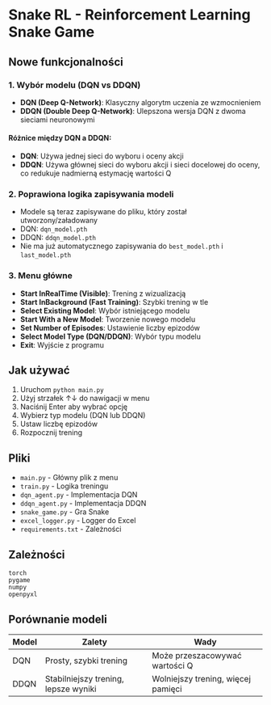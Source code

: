 # Snake RL - Reinforcement Learning Snake Game

## Nowe funkcjonalności

### 1. Wybór modelu (DQN vs DDQN)
- **DQN (Deep Q-Network)**: Klasyczny algorytm uczenia ze wzmocnieniem
- **DDQN (Double Deep Q-Network)**: Ulepszona wersja DQN z dwoma sieciami neuronowymi

#### Różnice między DQN a DDQN:
- **DQN**: Używa jednej sieci do wyboru i oceny akcji
- **DDQN**: Używa głównej sieci do wyboru akcji i sieci docelowej do oceny, co redukuje nadmierną estymację wartości Q

### 2. Poprawiona logika zapisywania modeli
- Modele są teraz zapisywane do pliku, który został utworzony/załadowany
- DQN: `dqn_model.pth`
- DDQN: `ddqn_model.pth`
- Nie ma już automatycznego zapisywania do `best_model.pth` i `last_model.pth`

### 3. Menu główne
- **Start InRealTime (Visible)**: Trening z wizualizacją
- **Start InBackground (Fast Training)**: Szybki trening w tle
- **Select Existing Model**: Wybór istniejącego modelu
- **Start With a New Model**: Tworzenie nowego modelu
- **Set Number of Episodes**: Ustawienie liczby epizodów
- **Select Model Type (DQN/DDQN)**: Wybór typu modelu
- **Exit**: Wyjście z programu

## Jak używać

1. Uruchom `python main.py`
2. Użyj strzałek ↑↓ do nawigacji w menu
3. Naciśnij Enter aby wybrać opcję
4. Wybierz typ modelu (DQN lub DDQN)
5. Ustaw liczbę epizodów
6. Rozpocznij trening

## Pliki

- `main.py` - Główny plik z menu
- `train.py` - Logika treningu
- `dqn_agent.py` - Implementacja DQN
- `ddqn_agent.py` - Implementacja DDQN
- `snake_game.py` - Gra Snake
- `excel_logger.py` - Logger do Excel
- `requirements.txt` - Zależności

## Zależności

```
torch
pygame
numpy
openpyxl
```

## Porównanie modeli

| Model | Zalety | Wady |
|-------|--------|------|
| DQN | Prosty, szybki trening | Może przeszacowywać wartości Q |
| DDQN | Stabilniejszy trening, lepsze wyniki | Wolniejszy trening, więcej pamięci | 
